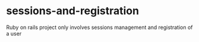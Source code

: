 # sessions-and-registration
Ruby on rails project only involves sessions management and registration of a user
